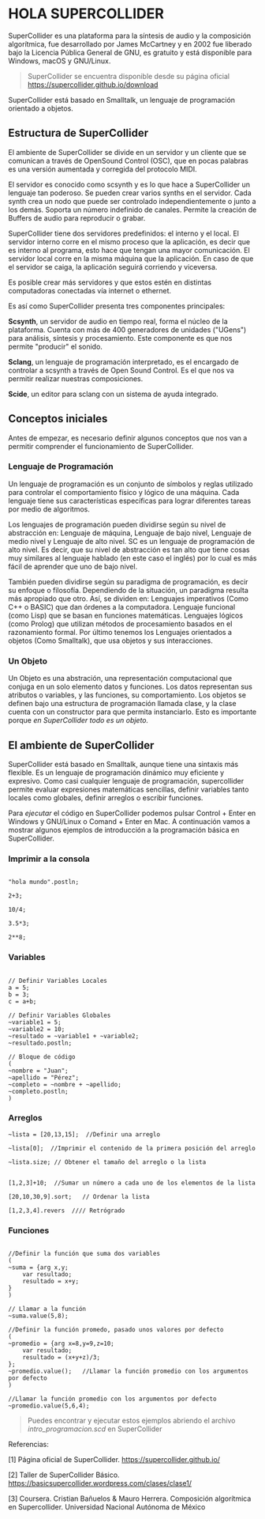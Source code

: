 # HOLA SUPERCOLLIDER
SuperCollider es una plataforma para la síntesis de audio y la composición algorítmica, fue desarrollado por James McCartney y en 2002 fue liberado bajo la Licencia Pública General de GNU, es gratuito y está disponible para Windows, macOS y GNU/Linux.

> SuperCollider se encuentra disponible desde su página oficial https://supercollider.github.io/download

SuperCollider está basado en Smalltalk, un lenguaje de programación orientado a objetos. 

## Estructura de SuperCollider

El ambiente de SuperCollider se divide en un servidor y un cliente que se comunican a través de OpenSound Control (OSC), que en pocas palabras es una versión aumentada y corregida del protocolo MIDI.

El servidor es conocido como scsynth y es lo que hace a SuperCollider un lenguaje tan poderoso. Se pueden crear varios synths en el servidor. Cada synth crea un nodo que puede ser controlado independientemente o junto a los demás. Soporta un número indefinido de canales. Permite la creación de Buffers de audio para reproducir o grabar. 

SuperCollider tiene dos servidores predefinidos: el interno y el local. El servidor interno corre en el mismo proceso que la aplicación, es decir que es interno al programa, esto hace que tengan una mayor comunicación. El servidor local corre en la misma máquina que la aplicación. En caso de que el servidor se caiga, la aplicación seguirá corriendo y viceversa.

Es posible crear más servidores y que estos estén en distintas computadoras conectadas vía internet o ethernet.

Es así como SuperCollider presenta tres componentes principales:

**Scsynth**, un servidor de audio en tiempo real, forma el núcleo de la plataforma. Cuenta con más de 400 generadores de unidades ("UGens") para análisis, síntesis y procesamiento. Este componente es que nos permite "producir" el sonido.

**Sclang**, un lenguaje de programación interpretado, es el encargado de controlar a scsynth a través de Open Sound Control. Es el que nos va permitir realizar nuestras composiciones.

**Scide**, un editor para sclang con un sistema de ayuda integrado.

## Conceptos iniciales

Antes de empezar, es necesario definir algunos conceptos que nos van a permitir comprender el funcionamiento de SuperCollider.

### Lenguaje de Programación
Un lenguaje de programación es un conjunto de  símbolos y reglas utilizado para controlar el comportamiento físico y lógico de una máquina. Cada lenguaje tiene sus características específicas para lograr diferentes tareas por medio de algoritmos.

Los lenguajes de programación pueden dividirse según su nivel de abstracción en: Lenguaje de máquina, Lenguaje de bajo nivel, Lenguaje de medio nivel y Lenguaje de alto nivel. SC es un lenguaje de programación de alto nivel. Es decir, que su nivel de abstracción es tan alto que tiene cosas muy similares al lenguaje hablado (en este caso el inglés) por lo cual es más fácil de aprender que uno de bajo nivel.

También pueden dividirse según su paradigma de programación, es decir su enfoque o filosofía. Dependiendo de la situación, un paradigma resulta más apropiado que otro. Así, se dividen en: Lenguajes imperativos (Como C++ o BASIC) que dan órdenes a la computadora. Lenguaje funcional (como Lisp) que se basan en funciones matemáticas. Lenguajes lógicos (como Prolog) que utilizan métodos de procesamiento basados en el razonamiento formal. Por último tenemos los Lenguajes orientados a objetos (Como Smalltalk), que usa objetos y sus interacciones.

### Un Objeto
Un Objeto es una abstración, una representación computacional que conjuga en un solo elemento datos y funciones. Los datos representan sus atributos o variables, y las funciones, su comportamiento. Los objetos se definen bajo una estructura de programación llamada clase, y la clase cuenta con un constructor para que permita instanciarlo.  Esto es importante porque *en SuperCollider todo es un objeto.* 


## El ambiente de SuperCollider

SuperCollider está basado en Smalltalk, aunque tiene una sintaxis más flexible. Es un lenguaje de programación dinámico muy eficiente y expresivo. Como casi cualquier lenguaje de programación, supercollider permite evaluar expresiones matemáticas sencillas, definir variables tanto locales como globales, definir arreglos o escribir funciones. 

Para *ejecutar* el código en SuperCollider podemos pulsar Control + Enter en Windows y GNU/Linux o Comand + Enter en Mac. A continuación vamos a mostrar algunos ejemplos de introducción a la programación básica en SuperCollider.


### Imprimir a la consola
~~~

"hola mundo".postln;

2+3;

10/4;

3.5*3;

2**8;

~~~

### Variables 

~~~

// Definir Variables Locales
a = 5;
b = 3;
c = a+b;

// Definir Variables Globales
~variable1 = 5;
~variable2 = 10;
~resultado = ~variable1 + ~variable2;
~resultado.postln;

// Bloque de código
(
~nombre = "Juan";
~apellido = "Pérez";
~completo = ~nombre + ~apellido;
~completo.postln;
)

~~~

### Arreglos
~~~
~lista = [20,13,15];  //Definir una arreglo

~lista[0];  //Imprimir el contenido de la primera posición del arreglo 

~lista.size; // Obtener el tamaño del arreglo o la lista


[1,2,3]+10;  //Sumar un número a cada uno de los elementos de la lista

[20,10,30,9].sort;   // Ordenar la lista

[1,2,3,4].revers  //// Retrógrado
~~~


### Funciones
~~~

//Definir la función que suma dos variables
(
~suma = {arg x,y;
	var resultado;
	resultado = x+y;
}
)

// Llamar a la función
~suma.value(5,8);

//Definir la función promedo, pasado unos valores por defecto
(
~promedio = {arg x=8,y=9,z=10;
	var resultado;
	resultado = (x+y+z)/3;
};
~promedio.value();   //Llamar la función promedio con los argumentos por defecto
)

//Llamar la función promedio con los argumentos por defecto
~promedio.value(5,6,4);

~~~

>Puedes encontrar y ejecutar estos ejemplos abriendo el archivo  *intro_programacion.scd* en SuperCollider


Referencias:

[1] Página oficial de SuperCollider. https://supercollider.github.io/

[2] Taller de SuperCollider Básico. https://basicsupercollider.wordpress.com/clases/clase1/

[3] Coursera. Cristian Bañuelos & Mauro Herrera. Composición algorítmica en Supercollider. Universidad Nacional Autónoma de México

